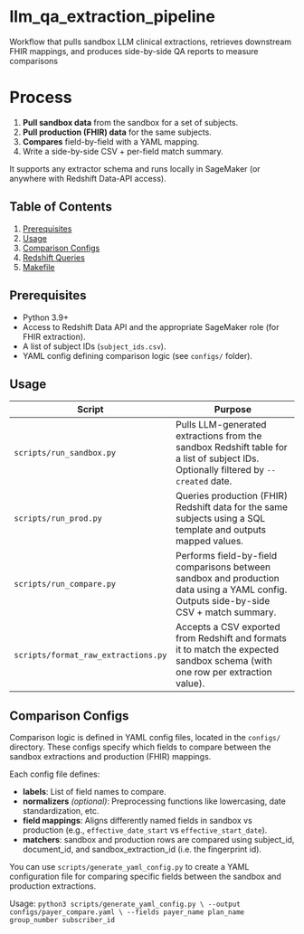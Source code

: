 # llm_qa_extraction_pipeline
Workflow that pulls sandbox LLM clinical extractions, retrieves downstream FHIR mappings, and produces side-by-side QA reports to measure comparisons

# Process
1. **Pull sandbox data** from the sandbox for a set of subjects.
2. **Pull production (FHIR) data** for the same subjects.  
3. **Compares** field-by-field with a YAML mapping.  
4. Write a side-by-side CSV + per-field match summary.

It supports any extractor schema and runs locally in SageMaker (or anywhere with Redshift Data-API access).

## Table of Contents
1. [Prerequisites](#prerequisites)
2. [Usage](#usage)
3. [Comparison Configs](#comparison-configs)  
4. [Redshift Queries](#redshift-queries)  
5. [Makefile](#makefile)

## Prerequisites
- Python 3.9+
- Access to Redshift Data API and the appropriate SageMaker role (for FHIR extraction).
- A list of subject IDs (`subject_ids.csv`).
- YAML config defining comparison logic (see `configs/` folder).

## Usage
| Script                          | Purpose                                                                                          |
|----------------------------------|--------------------------------------------------------------------------------------------------|
| `scripts/run_sandbox.py`         | Pulls LLM-generated extractions from the sandbox Redshift table for a list of subject IDs. Optionally filtered by `--created` date. |
| `scripts/run_prod.py`            | Queries production (FHIR) Redshift data for the same subjects using a SQL template and outputs mapped values. |
| `scripts/run_compare.py`         | Performs field-by-field comparisons between sandbox and production data using a YAML config. Outputs side-by-side CSV + match summary. |
| `scripts/format_raw_extractions.py` | Accepts a CSV exported from Redshift and formats it to match the expected sandbox schema (with one row per extraction value). |

## Comparison Configs
Comparison logic is defined in YAML config files, located in the `configs/` directory. These configs specify which fields to compare between the sandbox extractions and production (FHIR) mappings.

Each config file defines:
- **labels**: List of field names to compare.
- **normalizers** *(optional)*: Preprocessing functions like lowercasing, date standardization, etc.
- **field mappings**: Aligns differently named fields in sandbox vs production (e.g., `effective_date_start` vs `effective_start_date`).
- **matchers**: sandbox and production rows are compared using subject_id, document_id, and sandbox_extraction_id (i.e. the fingerprint id).

You can use `scripts/generate_yaml_config.py` to create a YAML configuration file for comparing specific fields between the sandbox and production extractions. 

Usage:
`python3 scripts/generate_yaml_config.py \
  --output configs/payer_compare.yaml \
  --fields payer_name plan_name group_number subscriber_id`
